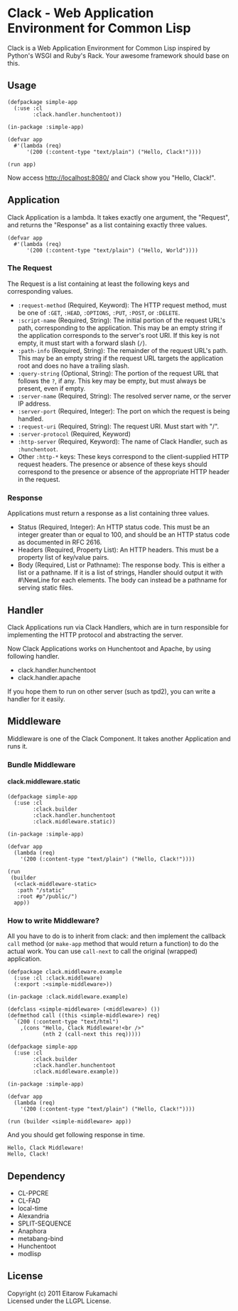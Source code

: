 # Clack - Web Application Environment for Common Lisp

Clack is a Web Application Environment for Common Lisp inspired by Python's WSGI and Ruby's Rack. Your awesome framework should base on this.

## Usage

    (defpackage simple-app
      (:use :cl
            :clack.handler.hunchentoot))
    
    (in-package :simple-app)
    
    (defvar app
      #'(lambda (req)
          '(200 (:content-type "text/plain") ("Hello, Clack!"))))
    
    (run app)

Now access [http://localhost:8080/](http://localhost:8080/) and Clack show you "Hello, Clack!".

## Application

Clack Application is a lambda. It takes exactly one argument, the "Request", and returns the "Response" as a list containing exactly three values.

    (defvar app
      #'(lambda (req)
          '(200 (:content-type "text/plain") ("Hello, World"))))

### The Request

The Request is a list containing at least the following keys and corresponding values.

* <code>:request-method</code> (Required, Keyword): The HTTP request method, must be one of <code>:GET</code>, <code>:HEAD</code>, <code>:OPTIONS</code>, <code>:PUT</code>, <code>:POST</code>, or <code>:DELETE</code>.
* <code>:script-name</code> (Required, String): The initial portion of the request URL's path, corresponding to the application. This may be an empty string if the application corresponds to the server's root URI. If this key is not empty, it must start with a forward slash (<code>/</code>).
* <code>:path-info</code> (Required, String): The remainder of the request URL's path. This may be an empty string if the request URL targets the application root and does no have a trailing slash.
* <code>:query-string</code> (Optional, String): The portion of the request URL that follows the <code>?</code>, if any. This key may be empty, but must always be present, even if empty.
* <code>:server-name</code> (Required, String): The resolved server name, or the server IP address.
* <code>:server-port</code> (Required, Integer): The port on which the request is being handled.
* <code>:request-uri</code> (Required, String): The request URI. Must start with "/".
* <code>:server-protocol</code> (Required, Keyword)
* <code>:http-server</code> (Required, Keyword): The name of Clack Handler, such as <code>:hunchentoot</code>.
* Other <code>:http-*</code> keys: These keys correspond to the client-supplied HTTP request headers. The presence or absence of these keys should correspond to the presence or absence of the appropriate HTTP header in the request.

### Response

Applications must return a response as a list containing three values.

* Status (Required, Integer): An HTTP status code. This must be an integer greater than or equal to 100, and should be an HTTP status code as documented in RFC 2616.
* Headers (Required, Property List): An HTTP headers. This must be a property list of key/value pairs.
* Body (Required, List or Pathname): The response body. This is either a list or a pathname. If it is a list of strings, Handler should output it with #\NewLine for each elements. The body can instead be a pathname for serving static files.

## Handler

Clack Applications run via Clack Handlers, which are in turn responsible for implementing the HTTP protocol and abstracting the server.

Now Clack Applications works on Hunchentoot and Apache, by using following handler.

* clack.handler.hunchentoot
* clack.handler.apache

If you hope them to run on other server (such as tpd2), you can write a handler for it easily.

## Middleware

Middleware is one of the Clack Component. It takes another Application and runs it.

### Bundle Middleware

#### clack.middleware.static

    (defpackage simple-app
      (:use :cl
            :clack.builder
            :clack.handler.hunchentoot
            :clack.middleware.static))
    
    (in-package :simple-app)
    
    (defvar app
      (lambda (req)
        '(200 (:content-type "text/plain") ("Hello, Clack!"))))
    
    (run
     (builder
      (<clack-middleware-static>
       :path "/static"
       :root #p"/public/")
      app))

### How to write Middleware?

All you have to do is to inherit from clack:<middleware> and then implement the callback <code>call</code> method (or <code>make-app</code> method that would return a function) to do the actual work. You can use <code>call-next</code> to call the original (wrapped) application.

    (defpackage clack.middleware.example
      (:use :cl :clack.middleware)
      (:export :<simple-middleware>))
    
    (in-package :clack.middleware.example)
    
    (defclass <simple-middleware> (<middleware>) ())
    (defmethod call ((this <simple-middleware>) req)
      `(200 (:content-type "text/html")
        ,(cons "Hello, Clack Middleware!<br />"
               (nth 2 (call-next this req)))))

    (defpackage simple-app
      (:use :cl
            :clack.builder
            :clack.handler.hunchentoot
            :clack.middleware.example))
    
    (in-package :simple-app)
    
    (defvar app
      (lambda (req)
        '(200 (:content-type "text/plain") ("Hello, Clack!"))))
    
    (run (builder <simple-middleware> app))

And you should get following response in time.

    Hello, Clack Middleware!
    Hello, Clack!

## Dependency

* CL-PPCRE
* CL-FAD
* local-time
* Alexandria
* SPLIT-SEQUENCE
* Anaphora
* metabang-bind
* Hunchentoot
* modlisp

## License

Copyright (c) 2011 Eitarow Fukamachi  
Licensed under the LLGPL License.
